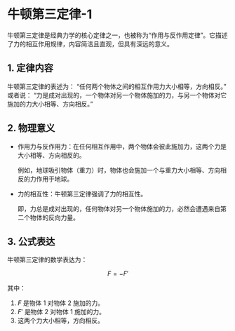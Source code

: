 # 牛顿第三定律-1
牛顿第三定律是经典力学的核心定律之一，也被称为“作用与反作用定律”。它描述了力的相互作用规律，内容简洁且直观，但具有深远的意义。

## 1. 定律内容
牛顿第三定律的表述为：
“任何两个物体之间的相互作用力大小相等，方向相反。”
或者说：
“力是成对出现的，一个物体对另一个物体施加的力，与另一个物体对它施加的力大小相等、方向相反。”

## 2. 物理意义
* 作用力与反作用力：在任何相互作用中，两个物体会彼此施加力，这两个力是大小相等、方向相反的。

  例如，地球吸引物体（重力）时，物体也会施加一个与重力大小相等、方向相反的力作用于地球。
* 力的相互性：牛顿第三定律强调了力的相互性。

  即，力总是成对出现的，任何物体对另一个物体施加的力，必然会遭遇来自第二个物体的反向力量。

## 3. 公式表达

牛顿第三定律的数学表达为：

$$F=-F'$$

其中：
1. $F$ 是物体 1 对物体 2 施加的力。
2. $F'$ 是物体 2 对物体 1 施加的力。
3. 这两个力大小相等，方向相反。
